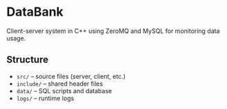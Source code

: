 # DataBank

Client-server system in C++ using ZeroMQ and MySQL for monitoring data usage.

## Structure

- `src/` – source files (server, client, etc.)
- `include/` – shared header files
- `data/` – SQL scripts and database
- `logs/` – runtime logs

